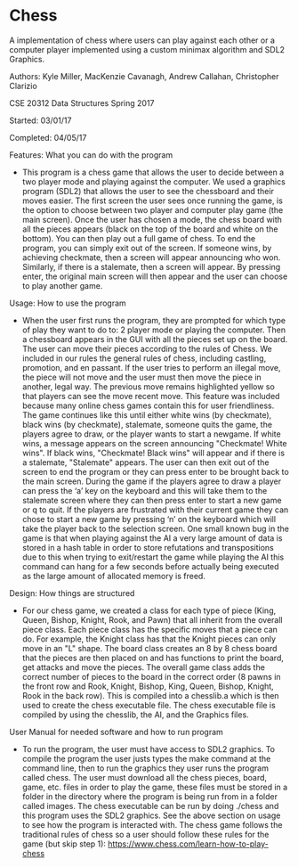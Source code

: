 # Chess

A implementation of chess where users can play against each other or a computer player implemented using a custom minimax algorithm and SDL2 Graphics.

Authors: Kyle Miller, MacKenzie Cavanagh, Andrew Callahan, Christopher Clarizio

CSE 20312 Data Structures Spring 2017

Started: 03/01/17

Completed: 04/05/17

Features: What you can do with the program 
* This program is a chess game that allows the user to decide between a two player mode and playing against the computer. We used a graphics program (SDL2) that allows the user to see the chessboard and their moves easier. The first screen the user sees once running the game, is the option to choose between two player and computer play game (the main screen). Once the user has chosen a mode, the chess board with all the pieces appears (black on the top of the board and white on the bottom). You can then play out a full game of chess. To end the program, you can simply exit out of the screen. If someone wins, by achieving checkmate, then a screen will appear announcing who won. Similarly, if there is a stalemate, then a screen will appear. By pressing enter, the original main screen will then appear and the user can choose to play another game.

Usage: How to use the program 
* When the user first runs the program, they are prompted for which type of play they want to do to: 2 player mode or playing the computer. Then a chessboard appears in the GUI with all the pieces set up on the board. The user can move their pieces according to the rules of Chess. We included in our rules the general rules of chess, including castling, promotion, and en passant. If the user tries to perform an illegal move, the piece will not move and the user must then move the piece in another, legal way. The previous move remains highlighted yellow so that players can see the move recent move. This feature was included because many online chess games contain this for user friendliness. The game continues like this until either white wins (by checkmate), black wins (by checkmate), stalemate, someone quits the game, the players agree to draw, or the player wants to start a newgame. If white wins, a message appears on the screen announcing "Checkmate! White wins". If black wins, "Checkmate! Black wins" will appear and if there is a stalemate, "Stalemate" appears. The user can then exit out of the screen to end the program or they can press enter to be brought back to the main screen. During the game if the players agree to draw a player can press the ‘a’ key on the keyboard and this will take them to the stalemate screen where they can then press enter to start a new game or q to quit. If the players are frustrated with their current game they can chose to start a new game by pressing ‘n’ on the keyboard which will take the player back to the selection screen. One small known bug in the game is that when playing against the AI a very large amount of data is stored in a hash table in order to store refutations and transpositions due to this when trying to exit/restart the game while playing the AI this command can hang for a few seconds before actually being executed as the large amount of allocated memory is freed. 

Design: How things are structured 
* For our chess game, we created a class for each type of piece (King, Queen, Bishop, Knight, Rook, and Pawn) that all inherit from the overall piece class. Each piece class has the specific moves that a piece can do. For example, the Knight class has that the Knight pieces can only move in an "L" shape. The board class creates an 8 by 8 chess board that the pieces are then placed on and has functions to print the board, get attacks and move the pieces. The overall game class adds the correct number of pieces to the board in the correct order (8 pawns in the front row and Rook, Knight, Bishop, King, Queen, Bishop, Knight, Rook in the back row). This is compiled into a chesslib.a which is then used to create the chess executable file. The chess executable file is compiled by using the chesslib, the AI, and the Graphics files. 

User Manual for needed software and how to run program 
* To run the program, the user must have access to SDL2 graphics. To compile the program the user justs types the make command at the command line, then to run the graphics they user runs the program called chess. The user must download all the chess pieces, board, game, etc. files in order to play the game, these files must be stored in a folder in the directory where the program is being run from in a folder called images. The chess executable can be run by doing ./chess and this program uses the SDL2 graphics. See the above section on usage to see how the program is interacted with. 
The chess game follows the traditional rules of chess so a user should follow these rules for the game (but skip step 1):
https://www.chess.com/learn-how-to-play-chess

